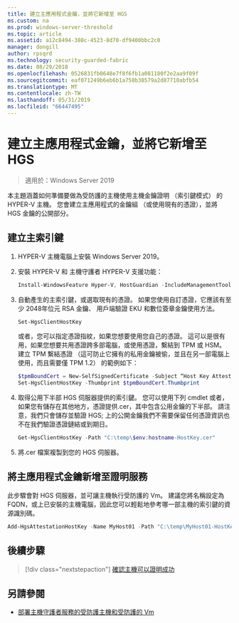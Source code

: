 ```yaml
---
title: 建立主應用程式金鑰，並將它新增至 HGS
ms.custom: na
ms.prod: windows-server-threshold
ms.topic: article
ms.assetid: a12c8494-388c-4523-8d70-df9400bbc2c0
manager: dongill
author: rpsqrd
ms.technology: security-guarded-fabric
ms.date: 08/29/2018
ms.openlocfilehash: 0526831fb0648e7f8f6fb1a081180f2e2aa9f09f
ms.sourcegitcommit: eaf071249b6eb6b1a758b38579a2d87710abfb54
ms.translationtype: MT
ms.contentlocale: zh-TW
ms.lasthandoff: 05/31/2019
ms.locfileid: "66447495"
---
```

# <a name="create-a-host-key-and-add-it-to-hgs"></a>建立主應用程式金鑰，並將它新增至 HGS

>適用於：Windows Server 2019


本主題涵蓋如何準備要做為受防護的主機使用主機金鑰證明 （索引鍵模式） 的 HYPER-V 主機。 您會建立主應用程式的金鑰組 （或使用現有的憑證），並將 HGS 金鑰的公開部分。

## <a name="create-a-host-key"></a>建立主索引鍵

1.  HYPER-V 主機電腦上安裝 Windows Server 2019。
2.  安裝 HYPER-V 和 主機守護者 HYPER-V 支援功能：

    ```powershell
    Install-WindowsFeature Hyper-V, HostGuardian -IncludeManagementTools -Restart
    ``` 

3.  自動產生的主索引鍵，或選取現有的憑證。 如果您使用自訂憑證，它應該有至少 2048年位元 RSA 金鑰、 用戶端驗證 EKU 和數位簽章金鑰使用方法。

    ```powershell
    Set-HgsClientHostKey
    ```

    或者，您可以指定憑證指紋，如果您想要使用您自己的憑證。 
    這可以是很有用，如果您想要共用憑證跨多部電腦，或使用憑證，繫結到 TPM 或 HSM。 建立 TPM 繫結憑證 （這可防止它擁有的私用金鑰被偷，並且在另一部電腦上使用，而且需要僅 TPM 1.2） 的範例如下：

    ```powershell
    $tpmBoundCert = New-SelfSignedCertificate -Subject “Host Key Attestation ($env:computername)” -Provider “Microsoft Platform Crypto Provider”
    Set-HgsClientHostKey -Thumbprint $tpmBoundCert.Thumbprint
    ```

4.  取得公用下半部 HGS 伺服器提供的索引鍵。 您可以使用下列 cmdlet 或者，如果您有儲存在其他地方，憑證提供.cer，其中包含公用金鑰的下半部。 請注意，我們只會儲存並驗證 HGS; 上的公開金鑰我們不需要保留任何憑證資訊也不在我們驗證憑證鏈結或到期日。

    ```powershell
    Get-HgsClientHostKey -Path "C:\temp\$env:hostname-HostKey.cer"
    ```

5.  將.cer 檔案複製到您的 HGS 伺服器。

## <a name="add-the-host-key-to-the-attestation-service"></a>將主應用程式金鑰新增至證明服務

此步驟會對 HGS 伺服器，並可讓主機執行受防護的 Vm。 建議您將名稱設定為 FQDN，或上已安裝的主機電腦，因此您可以輕鬆地參考哪一部主機的索引鍵的資源識別碼。

```powershell
Add-HgsAttestationHostKey -Name MyHost01 -Path "C:\temp\MyHost01-HostKey.cer"
``` 

## <a name="next-step"></a>後續步驟

> [!div class="nextstepaction"]
> [確認主機可以證明成功](guarded-fabric-confirm-hosts-can-attest-successfully.md)

## <a name="see-also"></a>另請參閱

- [部署主機守護者服務的受防護主機和受防護的 Vm](guarded-fabric-deploying-hgs-overview.md)

